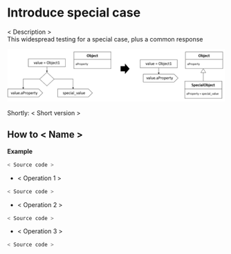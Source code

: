 # Introduce special case
< Description >  
This widespread testing for a special case, plus a common response

![Schema](./image.png)
 
Shortly: < Short version >

## How to < Name >
 **Example**
 ```python
 < Source code >   
 ```
 
 * < Operation 1 >
 ```python    
 < Source code >
 ```

 * < Operation 2 >
 ```python    
 < Source code >
 ```
 
  * < Operation 3 >
 ```python    
 < Source code >
 ```